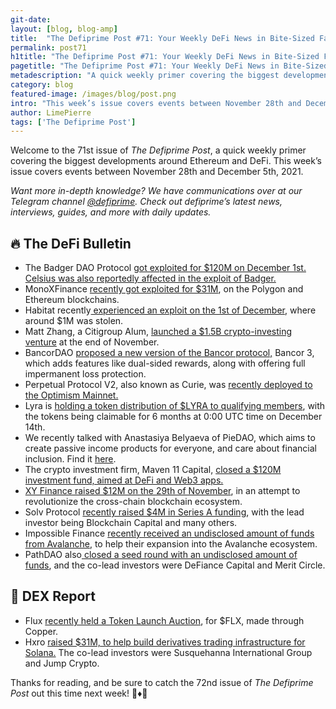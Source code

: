 ```yaml
---
git-date:
layout: [blog, blog-amp]
title:  "The Defiprime Post #71: Your Weekly DeFi News in Bite-Sized Fashion"
permalink: post71
h1title: "The Defiprime Post #71: Your Weekly DeFi News in Bite-Sized Fashion"
pagetitle: "The Defiprime Post #71: Your Weekly DeFi News in Bite-Sized Fashion"
metadescription: "A quick weekly primer covering the biggest developments around Ethereum and DeFi. This week’s issue covers events between November 28th and December 5th, 2021"
category: blog
featured-image: /images/blog/post.png
intro: "This week’s issue covers events between November 28th and December 5th, 2021"
author: LimePierre
tags: ['The Defiprime Post']
---
```


Welcome to the 71st issue of _The Defiprime Post_, a quick weekly primer covering the biggest developments around Ethereum and DeFi. This week’s issue covers events between November 28th and December 5th, 2021.

_Want more in-depth knowledge? We have communications over at our Telegram channel [@defiprime](https://t.me/defiprime). Check out defiprime’s latest news, interviews, guides, and more with daily updates._


## 🔥 The DeFi Bulletin

* The Badger DAO Protocol [got exploited for $120M on December 1st.](http://twitter.com/napgener/statu%E2%80%A6) [Celsius was also reportedly affected in the exploit of Badger.](https://blockworks.co/celsius-reportedly-affected-in-exploit-of-defi-protocol-badgerdao/)
* MonoXFinance [recently got exploited for $31M](https://twitter.com/frankresearcher/status/1465679352448917504?s=21), on the Polygon and Ethereum blockchains.
* Habitat recently[ experienced an exploit on the 1st of December](https://0xhabitat.substack.com/p/exploit), where around $1M was stolen. 
* Matt Zhang, a Citigroup Alum, [launched a $1.5B crypto-investing venture](https://www.bloomberg.com/news/articles/2021-11-29/citigroup-alum-matt-zhang-launches-1-5-billion-crypto-venture) at the end of November. 
* BancorDAO [proposed a new version of the Bancor protocol,](https://blog.bancor.network/introducing-bancor-3-962a3c601c25) Bancor 3, which adds features like dual-sided rewards, along with offering full impermanent loss protection. 
* Perpetual Protocol V2, also known as Curie, was [recently deployed to the Optimism Mainnet.](https://medium.com/perpetual-protocol/perpetual-protocol-v2-is-live-on-optimism-mainnet-5b9520bc02a2)
* Lyra is [holding a token distribution of $LYRA to qualifying members](https://blog.lyra.finance/lyra-community-rewards/), with the tokens being claimable for 6 months at 0:00 UTC time on December 14th.
* We recently talked with Anastasiya Belyaeva of PieDAO, which aims to create passive income products for everyone, and care about financial inclusion. Find it [here](https://defiprime.com/piedao). 
* The crypto investment firm, Maven 11 Capital, [closed a $120M investment fund, aimed at DeFi and Web3 apps. ](https://www.coindesk.com/business/2021/12/02/crypto-investment-firm-maven-11-capital-closes-120m-fund/)
* [XY Finance raised $12M on the 29th of November](https://medium.com/@xyfinance/xy-finance-raises-12m-to-revolutionize-cross-chain-blockchain-ecosystem-5a75ec9b2bfd), in an attempt to revolutionize the cross-chain blockchain ecosystem. 
* Solv Protocol [recently raised $4M in Series A funding](https://solvprotocol.medium.com/we-have-completed-our-series-a-ffc3f14b6cf1), with the lead investor being Blockchain Capital and many others. 
* Impossible Finance [recently received an undisclosed amount of funds from Avalanche](https://medium.com/impossiblefinance/impossible-finance-receives-strategic-investment-from-the-blizzard-ecosystem-fund-to-expand-into-7c57afa8a567), to help their expansion into the Avalanche ecosystem. 
* PathDAO also[ closed a seed round with an undisclosed amount of funds](https://medium.com/@pathDAO/pathdao-closes-seed-round-led-by-defiance-capital-and-merit-circle-to-be-the-superindex-of-50d73e1b3ac6), and the co-lead investors were DeFiance Capital and Merit Circle. 

## 💱 DEX Report

* Flux [recently held a Token Launch Auction](https://copperlaunch.com/auctions/0xb61bef0cf17b25542c061ed861f270d5ac88a6b7), for $FLX, made through Copper.
* Hxro [raised $31M, to help build derivatives trading infrastructure for Solana.](https://www.coindesk.com/business/2021/11/30/hxro-raises-34m-on-promise-of-derivatives-trading-infrastructure-for-solana/) The co-lead investors were Susquehanna International Group and Jump Crypto. 

Thanks for reading, and be sure to catch the 72nd issue of _The Defiprime Post_ out this time next week! 👋♦️👋